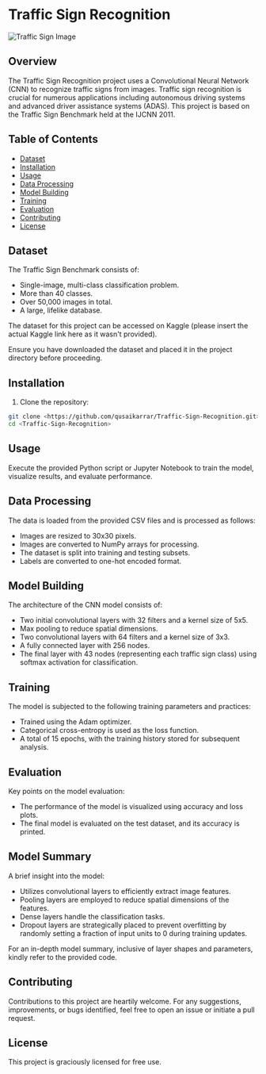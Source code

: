 # Traffic Sign Recognition

![Traffic Sign Image](https://static.designandreuse.com/news_img17/20170103b_1.jpg)

## Overview

The Traffic Sign Recognition project uses a Convolutional Neural Network (CNN) to recognize traffic signs from images. Traffic sign recognition is crucial for numerous applications including autonomous driving systems and advanced driver assistance systems (ADAS). This project is based on the Traffic Sign Benchmark held at the IJCNN 2011.

## Table of Contents

- [Dataset](#dataset)
- [Installation](#installation)
- [Usage](#usage)
- [Data Processing](#data-processing)
- [Model Building](#model-building)
- [Training](#training)
- [Evaluation](#evaluation)
- [Contributing](#contributing)
- [License](#license)

## Dataset

The Traffic Sign Benchmark consists of:

- Single-image, multi-class classification problem.
- More than 40 classes.
- Over 50,000 images in total.
- A large, lifelike database.

The dataset for this project can be accessed on Kaggle (please insert the actual Kaggle link here as it wasn't provided).

Ensure you have downloaded the dataset and placed it in the project directory before proceeding.

## Installation

1. Clone the repository:

```bash
git clone <https://github.com/qusaikarrar/Traffic-Sign-Recognition.git>
cd <Traffic-Sign-Recognition>
```

## Usage

Execute the provided Python script or Jupyter Notebook to train the model, visualize results, and evaluate performance.

## Data Processing

The data is loaded from the provided CSV files and is processed as follows:
- Images are resized to 30x30 pixels.
- Images are converted to NumPy arrays for processing.
- The dataset is split into training and testing subsets.
- Labels are converted to one-hot encoded format.

## Model Building

The architecture of the CNN model consists of:
- Two initial convolutional layers with 32 filters and a kernel size of 5x5.
- Max pooling to reduce spatial dimensions.
- Two convolutional layers with 64 filters and a kernel size of 3x3.
- A fully connected layer with 256 nodes.
- The final layer with 43 nodes (representing each traffic sign class) using softmax activation for classification.

## Training

The model is subjected to the following training parameters and practices:
- Trained using the Adam optimizer.
- Categorical cross-entropy is used as the loss function.
- A total of 15 epochs, with the training history stored for subsequent analysis.

## Evaluation

Key points on the model evaluation:
- The performance of the model is visualized using accuracy and loss plots.
- The final model is evaluated on the test dataset, and its accuracy is printed.

## Model Summary

A brief insight into the model:
- Utilizes convolutional layers to efficiently extract image features.
- Pooling layers are employed to reduce spatial dimensions of the features.
- Dense layers handle the classification tasks.
- Dropout layers are strategically placed to prevent overfitting by randomly setting a fraction of input units to 0 during training updates.

For an in-depth model summary, inclusive of layer shapes and parameters, kindly refer to the provided code.

## Contributing

Contributions to this project are heartily welcome. For any suggestions, improvements, or bugs identified, feel free to open an issue or initiate a pull request.

## License

This project is graciously licensed for free use.
